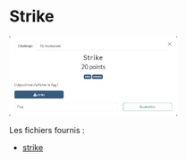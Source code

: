# Strike

<img alt="énoncé du challenge" src="enonce.png" width=300>

Les fichiers fournis :
- [strike](strike)
